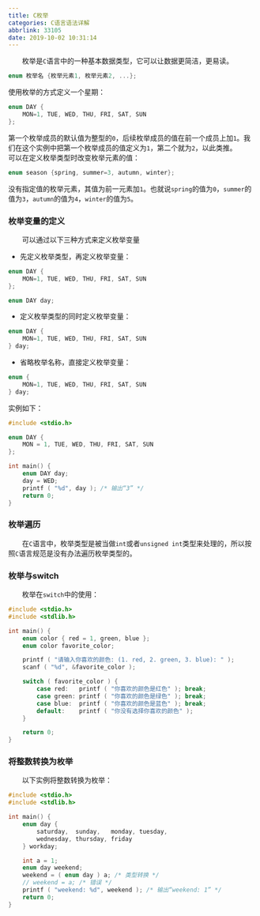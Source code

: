 ```yaml
---
title: C枚举
categories: C语言语法详解
abbrlink: 33105
date: 2019-10-02 10:31:14
---
```

&emsp;&emsp;枚举是`C`语言中的一种基本数据类型，它可以让数据更简洁，更易读。

``` cpp
enum 枚举名 {枚举元素1, 枚举元素2, ...};
```

使用枚举的方式定义一个星期：

``` cpp
enum DAY {
    MON=1, TUE, WED, THU, FRI, SAT, SUN
};
```

第一个枚举成员的默认值为整型的`0`，后续枚举成员的值在前一个成员上加`1`。我们在这个实例中把第一个枚举成员的值定义为`1`，第二个就为`2`，以此类推。
&emsp;&emsp;可以在定义枚举类型时改变枚举元素的值：

``` cpp
enum season {spring, summer=3, autumn, winter};
```

没有指定值的枚举元素，其值为前一元素加`1`。也就说`spring`的值为`0`，`summer`的值为`3`，`autumn`的值为`4`，`winter`的值为`5`。

### 枚举变量的定义

&emsp;&emsp;可以通过以下三种方式来定义枚举变量

- 先定义枚举类型，再定义枚举变量：

``` cpp
enum DAY {
    MON=1, TUE, WED, THU, FRI, SAT, SUN
};

enum DAY day;
```

- 定义枚举类型的同时定义枚举变量：

``` cpp
enum DAY {
    MON=1, TUE, WED, THU, FRI, SAT, SUN
} day;
```

- 省略枚举名称，直接定义枚举变量：

``` cpp
enum {
    MON=1, TUE, WED, THU, FRI, SAT, SUN
} day;
```

实例如下：

``` cpp
#include <stdio.h>

enum DAY {
    MON = 1, TUE, WED, THU, FRI, SAT, SUN
};

int main() {
    enum DAY day;
    day = WED;
    printf ( "%d", day ); /* 输出“3” */
    return 0;
}
```

### 枚举遍历

&emsp;&emsp;在`C`语言中，枚举类型是被当做`int`或者`unsigned int`类型来处理的，所以按照`C`语言规范是没有办法遍历枚举类型的。

### 枚举与switch

&emsp;&emsp;枚举在`switch`中的使用：

``` cpp
#include <stdio.h>
#include <stdlib.h>

int main() {
    enum color { red = 1, green, blue };
    enum color favorite_color;

    printf ( "请输入你喜欢的颜色: (1. red, 2. green, 3. blue): " );
    scanf ( "%d", &favorite_color );

    switch ( favorite_color ) {
        case red:   printf ( "你喜欢的颜色是红色" ); break;
        case green: printf ( "你喜欢的颜色是绿色" ); break;
        case blue:  printf ( "你喜欢的颜色是蓝色" ); break;
        default:    printf ( "你没有选择你喜欢的颜色" );
    }

    return 0;
}
```

### 将整数转换为枚举

&emsp;&emsp;以下实例将整数转换为枚举：

``` cpp
#include <stdio.h>
#include <stdlib.h>

int main() {
    enum day {
        saturday,  sunday,   monday, tuesday,
        wednesday, thursday, friday
    } workday;

    int a = 1;
    enum day weekend;
    weekend = ( enum day ) a; /* 类型转换 */
    // weekend = a; /* 错误 */
    printf ( "weekend: %d", weekend ); /* 输出“weekend: 1” */
    return 0;
}
```